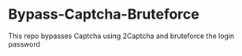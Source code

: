 # Bypass-Captcha-Bruteforce
This repo bypasses Captcha using 2Captcha and bruteforce the login password
